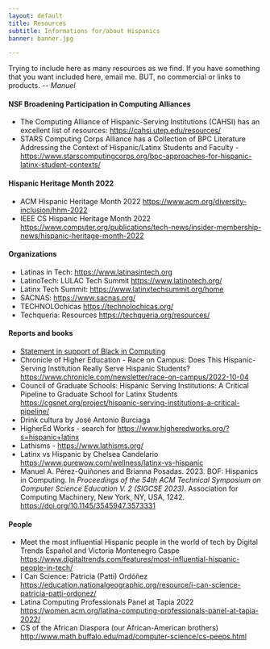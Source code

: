 ```yaml
---
layout: default
title: Resources
subtitle: Informations for/about Hispanics
banner: banner.jpg

---
```


Trying to include here as many resources as we find. If you have something that you want included here, email me. BUT, no commercial or links to products. _-- Manuel_

#### NSF Broadening Participation in Computing Alliances

* The Computing Alliance of Hispanic-Serving Institutions
 (CAHSI) has an excellent list of resources:  <https://cahsi.utep.edu/resources/>
* STARS Computing Corps Alliance has a Collection of BPC Literature Addressing the Context of  Hispanic/Latinx Students and Faculty - <https://www.starscomputingcorps.org/bpc-approaches-for-hispanic-latinx-student-contexts/>

#### Hispanic Heritage Month 2022

* ACM Hispanic Heritage Month 2022 <https://www.acm.org/diversity-inclusion/hhm-2022>
* IEEE CS Hispanic Heritage Month 2022 <https://www.computer.org/publications/tech-news/insider-membership-news/hispanic-heritage-month-2022>

#### Organizations

* Latinas in Tech: <https://www.latinasintech.org>
* LatinoTech: LULAC Tech Summit <https://www.latinotech.org/>
* Latinx Tech Summit: <https://www.latinxtechsummit.org/home>
* SACNAS: <https://www.sacnas.org/>
* TECHNOLOchicas <https://technolochicas.org/>
* Techqueria: Resources <https://techqueria.org/resources/>

#### Reports and books

* [Statement in support of Black in Computing](SupportBlackInComputing.html)
* Chronicle of Higher Education - Race on Campus: Does This Hispanic-Serving Institution Really Serve Hispanic Students? <https://www.chronicle.com/newsletter/race-on-campus/2022-10-04>
* Council of Graduate Schools: Hispanic Serving Institutions: A Critical Pipeline to Graduate School for Latinx Students <https://cgsnet.org/project/hispanic-serving-institutions-a-critical-pipeline/>
* Drink cultura by José Antonio Burciaga
* HigherEd Works - search for <https://www.higheredworks.org/?s=hispanic+latinx>
* Lathisms - <https://www.lathisms.org/>
* Latinx vs Hispanic by Chelsea Candelario <https://www.purewow.com/wellness/latinx-vs-hispanic>
* Manuel A. Pérez-Quiñones and Brianna Posadas. 2023. BOF: Hispanics in Computing. In *Proceedings of the 54th ACM Technical Symposium on Computer Science Education V. 2 (SIGCSE 2023)*. Association for Computing Machinery, New York, NY, USA, 1242. <https://doi.org/10.1145/3545947.3573331>


#### People

* Meet the most influential Hispanic people in the world of tech by Digital Trends Español and Victoria Montenegro Caspe <https://www.digitaltrends.com/features/most-influential-hispanic-people-in-tech/>
* I Can Science: Patricia (Patti) Ordóñez <https://education.nationalgeographic.org/resource/i-can-science-patricia-patti-ordonez/>
* Latina Computing Professionals Panel at Tapia 2022 <https://women.acm.org/latina-computing-professionals-panel-at-tapia-2022/>
* CS of the African Diaspora (our African-American brothers) <http://www.math.buffalo.edu/mad/computer-science/cs-peeps.html>

